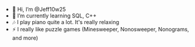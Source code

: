 - 👋 Hi, I’m @Jeff10w25
- 🌱 I’m currently learning SQL, C++
- 🎶 I play piano quite a lot. It's really relaxing
- ⚡ I really like puzzle games (Minesweeper, Nonosweeper, Nonograms, and more)

<!---
Jeff10w25/Jeff10w25 is a ✨ special ✨ repository because its `README.md` (this file) appears on your GitHub profile.
You can click the Preview link to take a look at your changes.
--->
